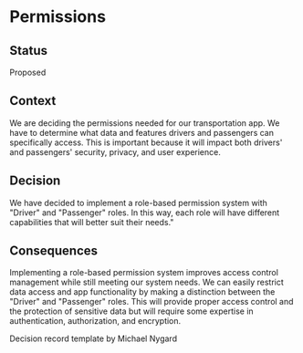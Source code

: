 # Permissions

## Status
Proposed

## Context
We are deciding the permissions needed for our transportation app. We have to determine what data and features drivers and passengers can specifically access. This is important because it will impact both drivers' and passengers' security, privacy, and user experience.

## Decision
We have decided to implement a role-based permission system with "Driver" and "Passenger" roles. In this way, each role will have different capabilities that will better suit their needs."

## Consequences
Implementing a role-based permission system improves access control management while still meeting our system needs. We can easily restrict data access and app functionality by making a distinction between the "Driver" and "Passenger" roles. This will provide proper access control and the protection of sensitive data but will require some expertise in authentication, authorization, and encryption.

Decision record template by Michael Nygard

